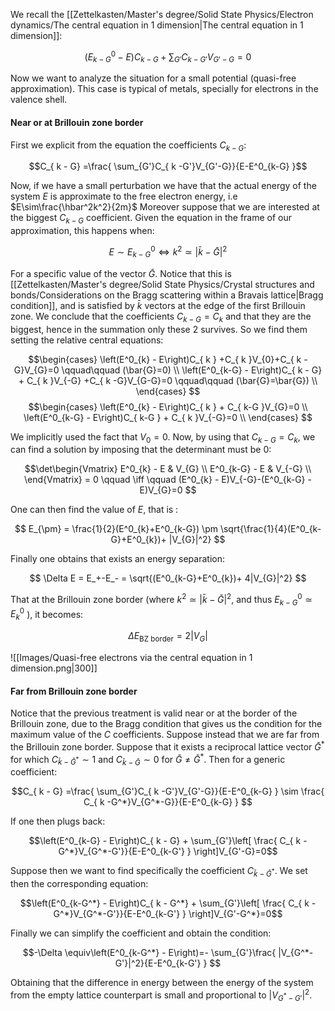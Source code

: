 We recall the [[Zettelkasten/Master's degree/Solid State Physics/Electron dynamics/The central equation in 1 dimension|The central equation in 1 dimension]]:

$$\left(E^0_{k-G} - E\right)C_{ k - G} + \sum_{G'}C_{ k -G'}V_{G'-G}=0$$

Now we want to analyze the situation for a small potential (quasi-free approximation).
This case is typical of metals, specially for electrons in the valence shell.

#### Near or at Brillouin zone border

First we explicit from the equation the coefficients $C_{k-G}$:

$$C_{ k - G} =\frac{ \sum_{G'}C_{ k -G'}V_{G'-G}}{E-E^0_{k-G} }$$

Now, if we have a small perturbation we have that the actual energy of the system $E$ is approximate to the free electron energy, i.e $E\sim\frac{\hbar^2k^2}{2m}$
Moreover suppose that we are interested at the biggest $C_{ k - G}$ coefficient.
Given the equation in the frame of our approximation, this happens when:

$$E \sim E^0_{k-G} \iff  k^2 \simeq |\bar {k}-\bar{G}|^2 $$

For a specific value of the vector $\bar{G}$.
Notice that this is [[Zettelkasten/Master's degree/Solid State Physics/Crystal structures and bonds/Considerations on the Bragg scattering within a Bravais lattice|Bragg condition]], and is satisfied by $\bar{k}$ vectors at the edge of the first Brillouin zone.
We conclude that the coefficients $C_{ k - G}=C_{k}$ and that they are the biggest, hence in the summation only these 2 survives.
So we find them setting the relative central equations:


$$\begin{cases}
\left(E^0_{k} - E\right)C_{ k } +C_{ k }V_{0}+C_{ k -G}V_{G}=0 \qquad\qquad (\bar{G}=0) \\
\left(E^0_{k-G} - E\right)C_{ k - G} + C_{ k }V_{-G} +C_{ k -G}V_{G-G}=0 \qquad\qquad (\bar{G}=\bar{G}) \\
\end{cases}
$$
$$\begin{cases}
\left(E^0_{k} - E\right)C_{ k } + C_{ k-G }V_{G}=0 \\
\left(E^0_{k-G} - E\right)C_{ k-G } + C_{ k }V_{-G}=0 \\
\end{cases}
$$

We implicitly used the fact that $V_0=0$.
Now, by using that $C_{ k - G}=C_{k}$, we can find a solution by imposing that the determinant must be $0$:

$$\det\begin{Vmatrix}
E^0_{k} - E & V_{G} \\
E^0_{k-G} - E & V_{-G} \\
\end{Vmatrix} = 0 \qquad \iff \qquad (E^0_{k} - E)V_{-G}-(E^0_{k-G} - E)V_{G}=0 
$$

One can then find the value of $E$, that is :

$$ E_{\pm} = \frac{1}{2}(E^0_{k}+E^0_{k-G}) \pm \sqrt{\frac{1}{4}(E^0_{k-G}+E^0_{k})+ |V_{G}|^2}  $$

Finally one obtains that exists an energy separation:

$$ \Delta E = E_+-E_- = \sqrt{(E^0_{k-G}+E^0_{k})+ 4|V_{G}|^2} $$

That at the Brillouin zone border (where $k^2 \simeq |\bar {k}-\bar{G}|^2$, and thus $E^0_{k-G}\simeq E^0_{k}$ ), it becomes:

$$ \Delta E_{\text{BZ border}} = 2|V_{G}| $$

![[Images/Quasi-free electrons via the central equation in 1 dimension.png|300]]

#### Far from Brillouin zone border

Notice that the previous treatment is valid near or at the border of the Brillouin zone, due to the Bragg condition that gives us the condition for the maximum value of the $C$ coefficients.
Suppose instead that we are far from the Brillouin zone border.
Suppose that it exists a reciprocal lattice vector $\bar{G}^*$ for which $C_{ \bar{k} -\bar{G}^*}\sim 1$ and $C_{ \bar{k} -\bar{G}}\sim 0$ for $\bar{G} \neq \bar{G} ^*$. Then for a generic coefficient:

$$C_{ k - G} =\frac{ \sum_{G'}C_{ k -G'}V_{G'-G}}{E-E^0_{k-G} } \sim \frac{ C_{ k -G^*}V_{G^*-G}}{E-E^0_{k-G} } $$

If one then plugs back:

$$\left(E^0_{k-G} - E\right)C_{ k - G} + \sum_{G'}\left[ \frac{ C_{ k -G^*}V_{G^*-G'}}{E-E^0_{k-G'} } \right]V_{G'-G}=0$$

Suppose then we want to find specifically the coefficient $C_{ \bar{k} -\bar{G}^*}$. We set then the corresponding equation:

$$\left(E^0_{k-G^*} - E\right)C_{ k - G^*} + \sum_{G'}\left[ \frac{ C_{ k -G^*}V_{G^*-G'}}{E-E^0_{k-G'} } \right]V_{G'-G^*}=0$$

Finally we can simplify the coefficient and obtain the condition:

$$-\Delta \equiv\left(E^0_{k-G^*} - E\right)=- \sum_{G'}\frac{ |V_{G^*-G'}|^2}{E-E^0_{k-G'} } $$

Obtaining that the difference in energy between the energy of the system from the empty lattice counterpart is small and proportional to $|V_{G^*-G'}|^2$.